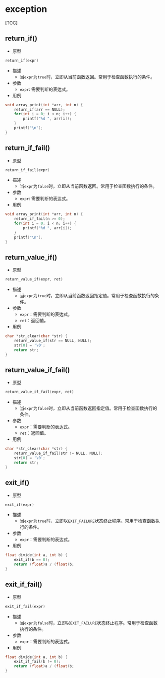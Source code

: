 # exception

[TOC]



## return_if()

- 原型

```c
return_if(expr)
```

- 描述
    - 当`expr`为`true`时，立即从当前函数返回。常用于检查函数执行的条件。
- 参数
    - `expr`: 需要判断的表达式。
- 用例

```c
void array_print(int *arr, int n) {
    return_if(arr == NULL);
    for(int i = 0; i < n; i++) {
        printf("%d ", arr[i]);
    }
    printf("\n");
}
```



## return_if_fail()

- 原型

```c
return_if_fail(expr)
```

- 描述
    - 当`expr`为`false`时，立即从当前函数返回。常用于检查函数执行的条件。
- 参数
    - `expr`: 需要判断的表达式。
- 用例

```c
void array_print(int *arr, int n) {
    return_if_fail(n >= 0);
    for(int i = 0; i < n; i++) {
        printf("%d ", arr[i]);
    }
    printf("\n");
}
```



## return_value_if()

- 原型

```c
return_value_if(expr, ret)
```

- 描述
    - 当`expr`为`true`时，立即从当前函数返回指定值。常用于检查函数执行的条件。
- 参数
    - `expr`：需要判断的表达式。
    - `ret`：返回值。
- 用例

```c
char *str_clear(char *str) {
    return_value_if(str == NULL, NULL);
    str[0] = '\0';
    return str;
}
```



## return_value_if_fail()

- 原型

```c
return_value_if_fail(expr, ret)
```

- 描述
    - 当`expr`为`false`时，立即从当前函数返回指定值。常用于检查函数执行的条件。
- 参数
    - `expr`：需要判断的表达式。
    - `ret`：返回值。
- 用例

```c
char *str_clear(char *str) {
    return_value_if_fail(str != NULL, NULL);
    str[0] = '\0';
    return str;
}
```



## exit_if()

- 原型

```c
exit_if(expr)
```

- 描述
    - 当`expr`为`true`时，立即以`EXIT_FAILURE`状态终止程序。常用于检查函数执行的条件。
- 参数
    - `expr`：需要判断的表达式。
- 用例

```c
float divide(int a, int b) {
    exit_if(b == 0);
    return (float)a / (float)b;
}
```



## exit_if_fail()

- 原型

```c
exit_if_fail(expr)
```

- 描述
    - 当`expr`为`false`时，立即以`EXIT_FAILURE`状态终止程序。常用于检查函数执行的条件。
- 参数
    - `expr`：需要判断的表达式。
- 用例

```c
float divide(int a, int b) {
    exit_if_fail(b != 0);
    return (float)a / (float)b;
}
```

